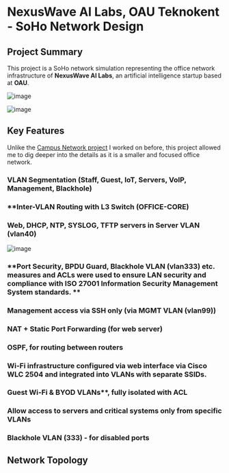# NexusWave AI Labs, OAU Teknokent - SoHo Network Design

## Project Summary

This project is a SoHo network simulation representing the office network infrastructure of **NexusWave AI Labs**, an artificial intelligence startup based at **OAU**.

![image](https://github.com/user-attachments/assets/839c2fa9-c521-4eea-979b-41bbb427a2f7)

![image](https://github.com/user-attachments/assets/e799d939-6d15-465c-a988-d8633c74c60f)

## Key Features

Unlike the [Campus Network project](https://github.com/onurakay/oau-campus-network) I worked on before, this project allowed me to dig deeper into the details as it is a smaller and focused office network.

### **VLAN Segmentation** (Staff, Guest, IoT, Servers, VoIP, Management, Blackhole)
### **Inter-VLAN Routing with L3 Switch (OFFICE-CORE) 
### **Web, DHCP, NTP, SYSLOG, TFTP servers in Server VLAN (vlan40)**
![image](https://github.com/user-attachments/assets/1b737c43-283d-4b94-8bb3-689986afa25e)
### **Port Security, BPDU Guard, Blackhole VLAN (vlan333) etc. measures and ACLs were used to ensure LAN security and compliance with ISO 27001 Information Security Management System standards. ** 
### **Management access via SSH only (via MGMT VLAN (vlan99))** 
### **NAT + Static Port Forwarding** (for web server) 
### **OSPF**, for routing between routers
### **Wi-Fi infrastructure** configured via web interface via Cisco WLC 2504 and integrated into VLANs with separate SSIDs.
### Guest Wi-Fi & BYOD VLANs**, fully isolated with ACL 
### **Allow access to servers and critical systems only from specific VLANs** 
### **Blackhole VLAN (333)** - for disabled ports

## Network Topology

